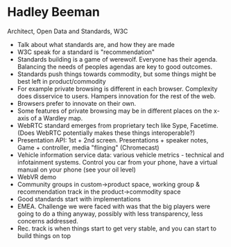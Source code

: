 # Hadley Beeman
Architect, Open Data and Standards, W3C

 - Talk about what standards are, and how they are made
 - W3C speak for a standard is "recommendation"
 - Standards building is a game of werewolf. Everyone has their agenda. Balancing the needs of peoples agendas are key to good outcomes.
 - Standards push things towards commodity, but some things might be best left in product/commodity
 - For example private browsing is different in each browser. Complexity does disservice to users. Hampers innovation for the rest of the web.
 - Browsers prefer to innovate on their own.
 - Some features of private browsing may be in different places on the x-axis of a Wardley map.
 - WebRTC standard emerges from proprietary tech like Sype, Facetime. (Does WebRTC potentially makes these things interoperable?)
 - Presentation API: 1st + 2nd screen. Presentations + speaker notes, Game + controller, media "flinging" (Chromecast)
 - Vehicle information service data: various vehicle metrics - technical and infotainment systems. Control you car from your phone, have a virtual manual on your phone (see your oil level)
 - WebVR demo 
 - Community groups in custom->product space, working group & recommendation track in the product->commodity space
 - Good standards start with implementations
 - EMEA. Challenge we were faced with was that the big players were going to do a thing anyway, possibly with less transparency, less concerns addressed.
 - Rec. track is when things start to get very stable, and you can start to build things on top
